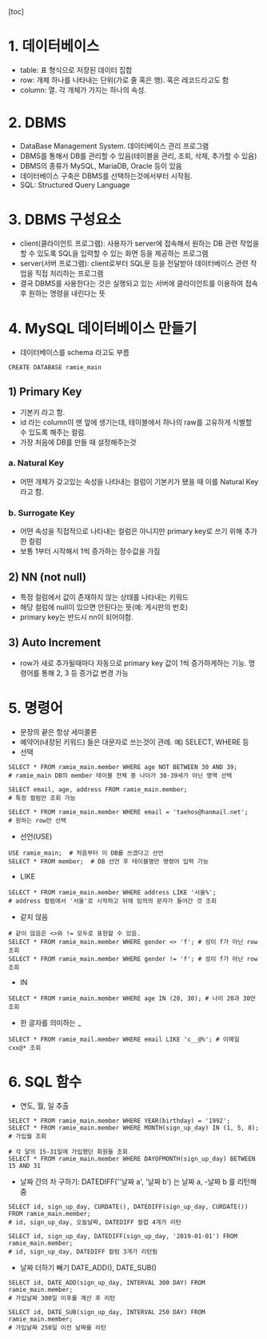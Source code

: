 [toc]

# 1. 데이터베이스

* table: 표 형식으로 저장된 데이터 집합
* row: 개체 하나를 나타내는 단위(가로 줄 혹은 행). 혹은 레코드라고도 함
* column: 열. 각 개체가 가지는 하나의 속성.

# 2. DBMS

* DataBase Management System. 데이터베이스 관리 프로그램
* DBMS를 통해서 DB를 관리할 수 있음(테이블을 관리, 조회, 삭제, 추가할 수 있음)
* DBMS의 종류가 MySQL, MariaDB, Oracle 등이 있음
* 데이터베이스 구축은 DBMS를 선택하는것에서부터 시작됨.
* SQL: Structured Query Language

# 3. DBMS 구성요소

* client(클라이언트 프로그램): 사용자가 server에 접속해서 원하는 DB 관련 작업을 할 수 있도록 SQL을 입력할 수 있는 화면 등을 제공하는 프로그램
* server(서버 프로그램): client로부터 SQL문 등을 전달받아 데이터베이스 관련 작업을 직접 처리하는 프로그램
* 결국 DBMS를 사용한다는 것은 실행되고 있는 서버에 클라이언트를 이용하여 접속 후 원하는 명령을 내린다는 뜻

# 4. MySQL 데이터베이스 만들기

* 데이터베이스를 schema 라고도 부름

```mysql
CREATE DATABASE ramie_main
```

## 1) Primary Key

* 기본키 라고 함.
* id 라는 column이 맨 앞에 생기는데, 테이블에서 하나의 raw를 고유하게 식별할 수 있도록 해주는 컬럼.
* 가장 처음에 DB를 만들 때 설정해주는것

### a. Natural Key

* 어떤 개체가 갖고있는 속성을 나타내는 컬럼이 기본키가 됐을 때 이를 Natural Key라고 함.

### b. Surrogate Key

* 어떤 속성을 직접적으로 나타내는 컬럼은 아니지만 primary key로 쓰기 위해 추가한 컬럼
* 보통 1부터 시작해서 1씩 증가하는 정수값을 가짐

## 2) NN (not null)

* 특정 컬럼에서 값이 존재하지 않는 상태를 나타내는 키워드
* 해당 컬럼에 null이 있으면 안된다는 뜻(예: 게시판의 번호)
* primary key는 반드시 nn이 되어야함.

## 3) Auto Increment

* row가 새로 추가될때마다 자동으로 primary key 값이 1씩 증가하게하는 기능. 명령어를 통해 2, 3 등 증가값 변경 가능

# 5. 명령어

* 문장의 끝은 항상 세미콜론
* 예약어(내장된 키워드) 들은 대문자로 쓰는것이 관례. 예) SELECT, WHERE 등
* 선택

```mysql
SELECT * FROM ramie_main.member WHERE age NOT BETWEEN 30 AND 39;
# ramie_main DB의 member 테이블 전체 중 나이가 30-39세가 아닌 영역 선택

SELECT email, age, address FROM ramie_main.member;
# 특정 컬럼만 조회 가능

SELECT * FROM ramie_main.member WHERE email = 'taehos@hanmail.net';
# 원하는 row만 선택
```

* 선언(USE)

```mysql
USE ramie_main;  # 처음부터 이 DB를 쓰겠다고 선언
SELECT * FROM member;  # DB 선언 후 테이블명만 명령어 입력 가능
```

* LIKE

```mysql
SELECT * FROM ramie_main.member WHERE address LIKE '서울%';
# address 컬럼에서 '서울'로 시작하고 뒤에 임의의 문자가 들어간 것 조회
```

* 같지 않음

```mysql
# 같이 않음은 <>와 != 모두로 표현할 수 있음.
SELECT * FROM ramie_main.member WHERE gender <> 'f'; # 성이 f가 아닌 row 조회
SELECT * FROM ramie_main.member WHERE gender != 'f'; # 성이 f가 아닌 row 조회
```

* IN

```mysql
SELECT * FROM ramie_main.member WHERE age IN (20, 30); # 나이 20과 30만 조회
```

* 한 글자를 의미하는 _

```mysql
SELECT * FROM ramie_mail.member WHERE email LIKE 'c__@%'; # 이메일 cxx@* 조회
```

# 6. SQL 함수

* 연도, 월, 일 추출

```mysql
SELECT * FROM ramie_main.member WHERE YEAR(birthday) = '1992';
SELECT * FROM ramie_main.member WHERE MONTH(sign_up_day) IN (1, 5, 8); # 가입월 조회

# 각 달의 15-31일에 가입했던 회원들 조회
SELECT * FROM ramie_main.member WHERE DAYOFMONTH(sign_up_day) BETWEEN 15 AND 31
```

* 날짜 간의 차 구하기: DATEDIFF(''날짜 a', '날짜 b') 는 날짜 a, -날짜 b 를 리턴해줌

```mysql
SELECT id, sign_up_day, CURDATE(), DATEDIFF(sign_up_day, CURDATE()) FROM ramie_main.member;
# id, sign_up_day, 오늘날짜, DATEDIFF 컬럽 4개가 리턴

SELECT id, sign_up_day, DATEDIFF(sign_up_day, '2019-01-01') FROM ramie_main.member;
# id, sign_up_day, DATEDIFF 컬럼 3개가 리턴됨
```

* 날짜 더하기 빼기 DATE_ADD(), DATE_SUB()

```mysql
SELECT id, DATE_ADD(sign_up_day, INTERVAL 300 DAY) FROM ramie_main.member;
# 가입날짜 300일 이후를 계산 후 리턴

SELECT id, DATE_SUB(sign_up_day, INTERVAL 250 DAY) FROM ramie_main.member;
# 가입날짜 250일 이전 날짜를 리턴
```

